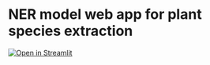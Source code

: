 # NER model web app for plant species extraction
[![Open in Streamlit](https://static.streamlit.io/badges/streamlit_badge_black_white.svg)](https://nainiayoub-plant-species-ner-app-ljl6qh.streamlitapp.com/)
